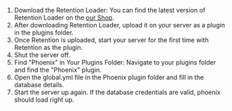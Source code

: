 1. Download the Retention Loader: You can find the latest version of Retention Loader on the [our Shop](https://refinedev.xyz/resources/phoenix.3/).
2. After downloading Retention Loader, upload it on your server as a plugin in the plugins folder.
3. Once Retention is uploaded, start your server for the first time with Retention as the plugin.
4. Shut the server off.
5. Find "Phoenix" in Your Plugins Folder: Navigate to your plugins folder and find the "Phoenix" plugin.
6. Open the global.yml file in the Phoenix plugin folder and fill in the database details.
7. Start the server up again. If the database credentials are valid, phoenix should load right up.
